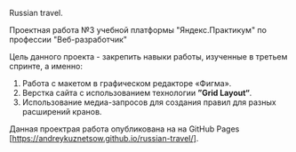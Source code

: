 Russian travel.

Проектная работа №3 учебной платформы "Яндекс.Практикум" по профессии "Веб-разработчик"

Цель данного проекта - закрепить навыки работы, изученные в третьем спринте, а именно:
1. Работа с макетом в графическом редакторе «Фигма».
2. Верстка сайта с использованием технологии **”Grid Layout“**.
3. Использование медиа-запросов для создания правил для разных расширений кранов.

Данная проектрая работа опубликована на на GitHub Pages [https://andreykuznetsow.github.io/russian-travel/]. 